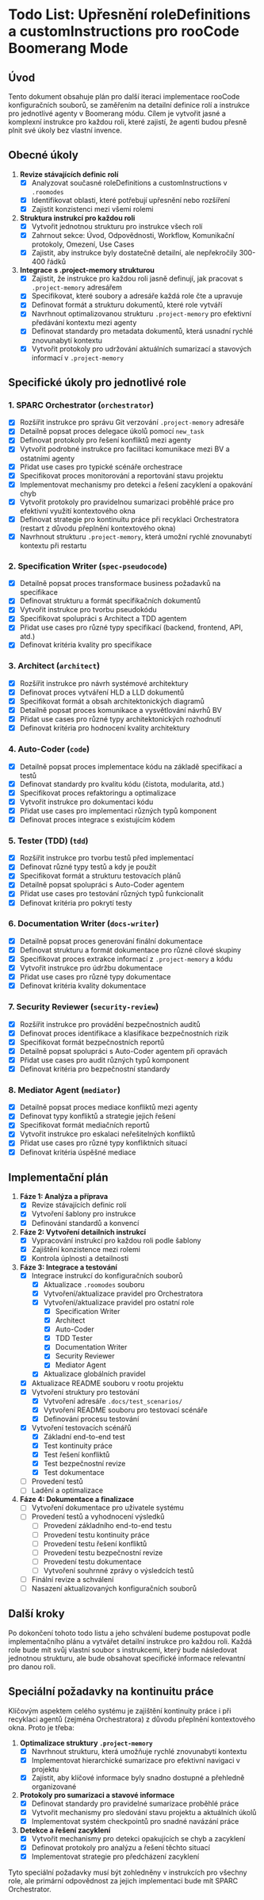 # Todo List: Upřesnění roleDefinitions a customInstructions pro rooCode Boomerang Mode

## Úvod
Tento dokument obsahuje plán pro další iteraci implementace rooCode konfiguračních souborů, se zaměřením na detailní definice rolí a instrukce pro jednotlivé agenty v Boomerang módu. Cílem je vytvořit jasné a komplexní instrukce pro každou roli, které zajistí, že agenti budou přesně plnit své úkoly bez vlastní invence.

## Obecné úkoly

1. **Revize stávajících definic rolí**
   - [x] Analyzovat současné roleDefinitions a customInstructions v `.roomodes`
   - [x] Identifikovat oblasti, které potřebují upřesnění nebo rozšíření
   - [x] Zajistit konzistenci mezi všemi rolemi

2. **Struktura instrukcí pro každou roli**
   - [x] Vytvořit jednotnou strukturu pro instrukce všech rolí
   - [x] Zahrnout sekce: Úvod, Odpovědnosti, Workflow, Komunikační protokoly, Omezení, Use Cases
   - [x] Zajistit, aby instrukce byly dostatečně detailní, ale nepřekročily 300-400 řádků

3. **Integrace s .project-memory strukturou**
   - [x] Zajistit, že instrukce pro každou roli jasně definují, jak pracovat s `.project-memory` adresářem
   - [x] Specifikovat, které soubory a adresáře každá role čte a upravuje
   - [x] Definovat formát a strukturu dokumentů, které role vytváří
   - [x] Navrhnout optimalizovanou strukturu `.project-memory` pro efektivní předávání kontextu mezi agenty
   - [x] Definovat standardy pro metadata dokumentů, která usnadní rychlé znovunabytí kontextu
   - [x] Vytvořit protokoly pro udržování aktuálních sumarizací a stavových informací v `.project-memory`

## Specifické úkoly pro jednotlivé role

### 1. SPARC Orchestrator (`orchestrator`)
- [x] Rozšířit instrukce pro správu Git verzování `.project-memory` adresáře
- [x] Detailně popsat proces delegace úkolů pomocí `new_task`
- [x] Definovat protokoly pro řešení konfliktů mezi agenty
- [x] Vytvořit podrobné instrukce pro facilitaci komunikace mezi BV a ostatními agenty
- [x] Přidat use cases pro typické scénáře orchestrace
- [x] Specifikovat proces monitorování a reportování stavu projektu
- [x] Implementovat mechanismy pro detekci a řešení zacyklení a opakování chyb
- [x] Vytvořit protokoly pro pravidelnou sumarizaci proběhlé práce pro efektivní využití kontextového okna
- [x] Definovat strategie pro kontinuitu práce při recyklaci Orchestratora (restart z důvodu přeplnění kontextového okna)
- [x] Navrhnout strukturu `.project-memory`, která umožní rychlé znovunabytí kontextu při restartu

### 2. Specification Writer (`spec-pseudocode`)
- [x] Detailně popsat proces transformace business požadavků na specifikace
- [x] Definovat strukturu a formát specifikačních dokumentů
- [x] Vytvořit instrukce pro tvorbu pseudokódu
- [x] Specifikovat spolupráci s Architect a TDD agentem
- [x] Přidat use cases pro různé typy specifikací (backend, frontend, API, atd.)
- [x] Definovat kritéria kvality pro specifikace

### 3. Architect (`architect`)
- [x] Rozšířit instrukce pro návrh systémové architektury
- [x] Definovat proces vytváření HLD a LLD dokumentů
- [x] Specifikovat formát a obsah architektonických diagramů
- [x] Detailně popsat proces komunikace a vysvětlování návrhů BV
- [x] Přidat use cases pro různé typy architektonických rozhodnutí
- [x] Definovat kritéria pro hodnocení kvality architektury

### 4. Auto-Coder (`code`)
- [x] Detailně popsat proces implementace kódu na základě specifikací a testů
- [x] Definovat standardy pro kvalitu kódu (čistota, modularita, atd.)
- [x] Specifikovat proces refaktoringu a optimalizace
- [x] Vytvořit instrukce pro dokumentaci kódu
- [x] Přidat use cases pro implementaci různých typů komponent
- [x] Definovat proces integrace s existujícím kódem

### 5. Tester (TDD) (`tdd`)
- [x] Rozšířit instrukce pro tvorbu testů před implementací
- [x] Definovat různé typy testů a kdy je použít
- [x] Specifikovat formát a strukturu testovacích plánů
- [x] Detailně popsat spolupráci s Auto-Coder agentem
- [x] Přidat use cases pro testování různých typů funkcionalit
- [x] Definovat kritéria pro pokrytí testy

### 6. Documentation Writer (`docs-writer`)
- [x] Detailně popsat proces generování finální dokumentace
- [x] Definovat strukturu a formát dokumentace pro různé cílové skupiny
- [x] Specifikovat proces extrakce informací z `.project-memory` a kódu
- [x] Vytvořit instrukce pro údržbu dokumentace
- [x] Přidat use cases pro různé typy dokumentace
- [x] Definovat kritéria kvality dokumentace

### 7. Security Reviewer (`security-review`)
- [x] Rozšířit instrukce pro provádění bezpečnostních auditů
- [x] Definovat proces identifikace a klasifikace bezpečnostních rizik
- [x] Specifikovat formát bezpečnostních reportů
- [x] Detailně popsat spolupráci s Auto-Coder agentem při opravách
- [x] Přidat use cases pro audit různých typů komponent
- [x] Definovat kritéria pro bezpečnostní standardy

### 8. Mediator Agent (`mediator`)
- [x] Detailně popsat proces mediace konfliktů mezi agenty
- [x] Definovat typy konfliktů a strategie jejich řešení
- [x] Specifikovat formát mediačních reportů
- [x] Vytvořit instrukce pro eskalaci neřešitelných konfliktů
- [x] Přidat use cases pro různé typy konfliktních situací
- [x] Definovat kritéria úspěšné mediace

## Implementační plán

1. **Fáze 1: Analýza a příprava**
   - [x] Revize stávajících definic rolí
   - [x] Vytvoření šablony pro instrukce
   - [x] Definování standardů a konvencí

2. **Fáze 2: Vytvoření detailních instrukcí**
   - [x] Vypracování instrukcí pro každou roli podle šablony
   - [x] Zajištění konzistence mezi rolemi
   - [x] Kontrola úplnosti a detailnosti

3. **Fáze 3: Integrace a testování**
   - [x] Integrace instrukcí do konfiguračních souborů
     - [x] Aktualizace `.roomodes` souboru
     - [x] Vytvoření/aktualizace pravidel pro Orchestratora
     - [x] Vytvoření/aktualizace pravidel pro ostatní role
       - [x] Specification Writer
       - [x] Architect
       - [x] Auto-Coder
       - [x] TDD Tester
       - [x] Documentation Writer
       - [x] Security Reviewer
       - [x] Mediator Agent
     - [x] Aktualizace globálních pravidel
   - [x] Aktualizace README souboru v rootu projektu
   - [x] Vytvoření struktury pro testování
     - [x] Vytvoření adresáře `.docs/test_scenarios/`
     - [x] Vytvoření README souboru pro testovací scénáře
     - [x] Definování procesu testování
   - [x] Vytvoření testovacích scénářů
     - [x] Základní end-to-end test
     - [x] Test kontinuity práce
     - [x] Test řešení konfliktů
     - [x] Test bezpečnostní revize
     - [x] Test dokumentace
   - [ ] Provedení testů
   - [ ] Ladění a optimalizace

4. **Fáze 4: Dokumentace a finalizace**
   - [ ] Vytvoření dokumentace pro uživatele systému
   - [ ] Provedení testů a vyhodnocení výsledků
     - [ ] Provedení základního end-to-end testu
     - [ ] Provedení testu kontinuity práce
     - [ ] Provedení testu řešení konfliktů
     - [ ] Provedení testu bezpečnostní revize
     - [ ] Provedení testu dokumentace
     - [ ] Vytvoření souhrnné zprávy o výsledcích testů
   - [ ] Finální revize a schválení
   - [ ] Nasazení aktualizovaných konfiguračních souborů

## Další kroky

Po dokončení tohoto todo listu a jeho schválení budeme postupovat podle implementačního plánu a vytvářet detailní instrukce pro každou roli. Každá role bude mít svůj vlastní soubor s instrukcemi, který bude následovat jednotnou strukturu, ale bude obsahovat specifické informace relevantní pro danou roli.

## Speciální požadavky na kontinuitu práce

Klíčovým aspektem celého systému je zajištění kontinuity práce i při recyklaci agentů (zejména Orchestratora) z důvodu přeplnění kontextového okna. Proto je třeba:

1. **Optimalizace struktury `.project-memory`**
   - [x] Navrhnout strukturu, která umožňuje rychlé znovunabytí kontextu
   - [x] Implementovat hierarchické sumarizace pro efektivní navigaci v projektu
   - [x] Zajistit, aby klíčové informace byly snadno dostupné a přehledně organizované

2. **Protokoly pro sumarizaci a stavové informace**
   - [x] Definovat standardy pro pravidelné sumarizace proběhlé práce
   - [x] Vytvořit mechanismy pro sledování stavu projektu a aktuálních úkolů
   - [x] Implementovat systém checkpointů pro snadné navázání práce

3. **Detekce a řešení zacyklení**
   - [x] Vytvořit mechanismy pro detekci opakujících se chyb a zacyklení
   - [x] Definovat protokoly pro analýzu a řešení těchto situací
   - [x] Implementovat strategie pro předcházení zacyklení

Tyto speciální požadavky musí být zohledněny v instrukcích pro všechny role, ale primární odpovědnost za jejich implementaci bude mít SPARC Orchestrator.
